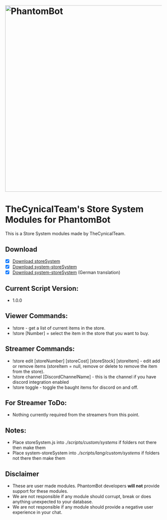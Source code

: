 # <img alt="PhantomBot" src="https://phantombot.tv/img/new-logo-dark-v2.png" width="600px"/>

# TheCynicalTeam's Store System Modules for PhantomBot
This is a Store System modules made by TheCynicalTeam.

## Download
- [x] [Download storeSystem](/custom/systems/storeSystem/storeSystem.js?raw=true "storeSystem")
- [x] [Download system-storeSystem](/lang/english/custom/systems/system-storeSystem.js?raw=true "system-storeSystem")
- [x] [Download system-storeSystem](/lang/german/custom/systems/system-storeSystem.js?raw=true "system-storeSystem") (German translation)

## Current Script Version:
- 1.0.0

## Viewer Commands:
- !store - get a list of current items in the store.
- !store [Number] = select the item in the store that you want to buy.

## Streamer Commands:
- !store edit [storeNumber] [storeCost] [storeStock] [storeItem] - edit add or remove items (storeItem = null, remove or delete to remove the item from the store).
- !store channel [DiscordChannelName] - this is the channel if you have discord integration enabled
- !store toggle - toggle the baught items for discord on and off.

## For Streamer ToDo:
- Nothing currently required from the streamers from this point.

## Notes:
- Place storeSystem.js into *./scripts/custom/systems* if folders not there then make them
- Place system-storeSystem into *./scripts/lang/custom/systems* if folders not there then make them

## Disclaimer
- These are user made modules. PhantomBot developers **will not** provide support for these modules.
- We are not responsible if any module should corrupt, break or does anything unexpected to your database.
- We are not responsible if any module should provide a negative user experience in your chat.
